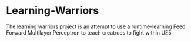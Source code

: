 # Learning-Warriors
The learning warriors  project is an attempt to use a runtime-learning Feed Forward Multilayer Perceptron to teach creatrues to fight within UE5
